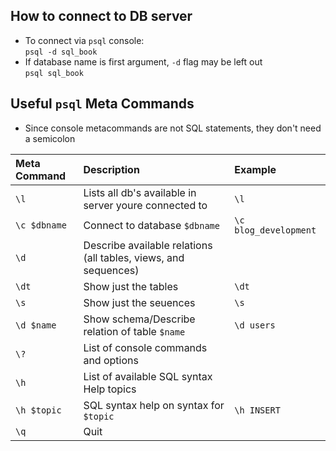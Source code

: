 ## How to connect to DB server
- To connect via `psql` console:  
  `psql -d sql_book`
- If database name is first argument, `-d` flag may be left out  
  `psql sql_book`

## Useful `psql` Meta Commands
- Since console metacommands are not SQL statements, they don't need a semicolon

| Meta Command | Description | Example |
|:-------------|:------------|:--------|
| `\l` | Lists all db's available in server youre connected to| `\l`|
|`\c $dbname` | Connect to database `$dbname` | `\c blog_development` |
| `\d` | Describe available relations (all tables, views, and sequences) | |
| `\dt` | Show just the tables | `\dt` |
| `\s` | Show just the seuences | `\s` |
| `\d $name` | Show schema/Describe relation of table `$name` | `\d users` | 
| `\?` | List of console commands and options | |
| `\h` | List of available SQL syntax Help topics | |
| `\h $topic` | SQL syntax help on syntax for `$topic`| `\h INSERT` |
| `\q` | Quit | |

